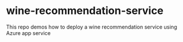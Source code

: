# wine-recommendation-service
This repo demos how to deploy a wine recommendation service using Azure app service
